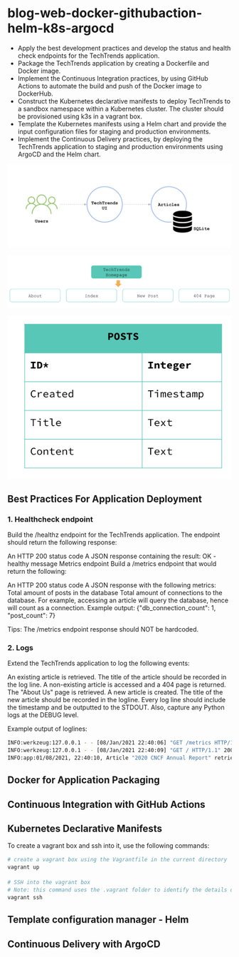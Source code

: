 # blog-web-docker-githubaction-helm-k8s-argocd

- Apply the best development practices and develop the status and health check endpoints for the TechTrends application.
- Package the TechTrends application by creating a Dockerfile and Docker image.
- Implement the Continuous Integration practices, by using GitHub Actions to automate the build and push of the Docker image to DockerHub.
- Construct the Kubernetes declarative manifests to deploy TechTrends to a sandbox namespace within a Kubernetes cluster. The cluster should be provisioned using k3s in a vagrant box.
- Template the Kubernetes manifests using a Helm chart and provide the input configuration files for staging and production environments.
- Implement the Continuous Delivery practices, by deploying the TechTrends application to staging and production environments using ArgoCD and the Helm chart.

<img src="screenshots/flow-techtrends.png"></img>

<img src="screenshots/file-techtrends.png"></img>

<img src="screenshots/db-techtrends.png"></img>

## Best Practices For Application Deployment

### 1. Healthcheck endpoint
Build the /healthz endpoint for the TechTrends application. The endpoint should return the following response:

An HTTP 200 status code
A JSON response containing the result: OK - healthy message
Metrics endpoint
Build a /metrics endpoint that would return the following:

An HTTP 200 status code
A JSON response with the following metrics:
Total amount of posts in the database
Total amount of connections to the database. For example, accessing an article will query the database, hence will count as a connection.
Example output: {"db_connection_count": 1, "post_count": 7}

Tips: The /metrics endpoint response should NOT be hardcoded.

### 2. Logs
Extend the TechTrends application to log the following events:

An existing article is retrieved. The title of the article should be recorded in the log line.
A non-existing article is accessed and a 404 page is returned.
The "About Us" page is retrieved.
A new article is created. The title of the new article should be recorded in the logline.
Every log line should include the timestamp and be outputted to the STDOUT. Also, capture any Python logs at the DEBUG level.

Example output of loglines:
```bash
INFO:werkzeug:127.0.0.1 - - [08/Jan/2021 22:40:06] "GET /metrics HTTP/1.1" 200 -
INFO:werkzeug:127.0.0.1 - - [08/Jan/2021 22:40:09] "GET / HTTP/1.1" 200 -
INFO:app:01/08/2021, 22:40:10, Article "2020 CNCF Annual Report" retrieved!
```

## Docker for Application Packaging

## Continuous Integration with GitHub Actions

## Kubernetes Declarative Manifests

To create a vagrant box and ssh into it, use the following commands:
```bash
# create a vagrant box using the Vagrantfile in the current directory
vagrant up

# SSH into the vagrant box
# Note: this command uses the .vagrant folder to identify the details of the vagrant box
vagrant ssh
```

## Template configuration manager - Helm

## Continuous Delivery with ArgoCD